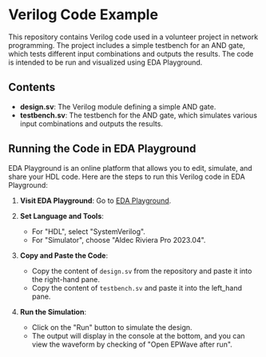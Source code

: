 # Verilog Code Example

This repository contains Verilog code used in a volunteer project in network programming. The project includes a simple testbench for an AND gate, which tests different input combinations and outputs the results. The code is intended to be run and visualized using EDA Playground.

## Contents

- **design.sv**: The Verilog module defining a simple AND gate.
- **testbench.sv**: The testbench for the AND gate, which simulates various input combinations and outputs the results.

## Running the Code in EDA Playground

EDA Playground is an online platform that allows you to edit, simulate, and share your HDL code. Here are the steps to run this Verilog code in EDA Playground:

1. **Visit EDA Playground**: Go to [EDA Playground](https://www.edaplayground.com/).

2. **Set Language and Tools**:
   - For "HDL", select "SystemVerilog".
   - For "Simulator", choose "Aldec Riviera Pro 2023.04".

3. **Copy and Paste the Code**:
   - Copy the content of `design.sv` from the repository and paste it into the right-hand pane.
   - Copy the content of `testbench.sv` and paste it into the left_hand pane.

4. **Run the Simulation**:
   - Click on the "Run" button to simulate the design.
   - The output will display in the console at the bottom, and you can view the waveform by checking of "Open EPWave after run".
